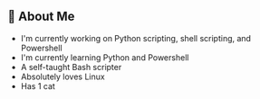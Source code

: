 
## :book: About Me

- I'm currently working on Python scripting, shell scripting, and Powershell
- I'm currently learning Python and Powershell
- A self-taught Bash scripter
- Absolutely loves Linux
- Has 1 cat
